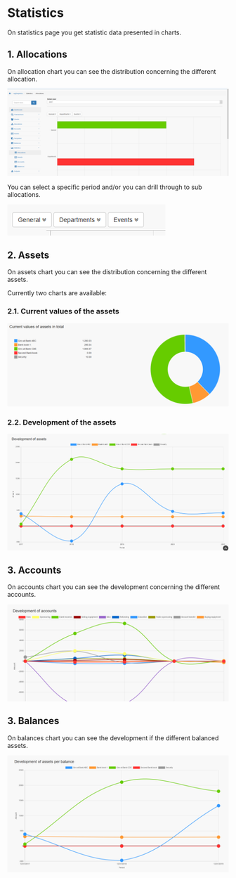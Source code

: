 # Statistics

On statistics page you get statistic data presented in charts.

## 1. Allocations

On allocation chart you can see the distribution concerning the different allocation.

![Allocations chart 1](../../.gitbook/assets/en_statistics_all_1.png)

You can select a specific period and/or you can drill through to sub allocations.

![Allocations chart 2](../../.gitbook/assets/en_statistics_all_2.png)


## 2. Assets

On assets chart you can see the distribution concerning the different assets. 

Currently two charts are available:

### 2.1. Current values of the assets

![Assets chart 1](../../.gitbook/assets/en_statistics_as_1.png)

### 2.2. Development of the assets

![Assets chart 1](../../.gitbook/assets/en_statistics_as_2.png)

## 3. Accounts

On accounts chart you can see the development concerning the different accounts. 

![Accounts chart 1](../../.gitbook/assets/en_statistics_acc_1.png)

## 3. Balances

On balances chart you can see the development if the different balanced assets. 

![Accounts chart 1](../../.gitbook/assets/en_statistics_bal_1.png)
